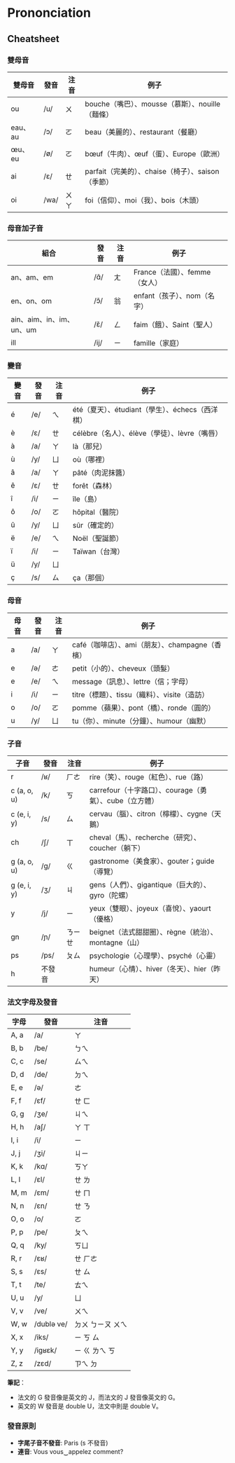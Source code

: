 # Prononciation

## Cheatsheet

### 雙母音

| 雙母音 | 發音 | 注音 | 例子 |
| --- | --- | --- | --- |
| ou  | /u/ | ㄨ | bouche（嘴巴）、mousse（慕斯）、nouille（麵條）|
| eau、au | /ɔ/ | ㄛ | beau（美麗的）、restaurant（餐廳）|
| œu、eu | /ø/ | ㄛ | bœuf（牛肉）、œuf（蛋）、Europe（歐洲）|
| ai  | /ɛ/ | ㄝ | parfait（完美的）、chaise（椅子）、saison（季節）|
| oi  | /wa/ | ㄨㄚ | foi（信仰）、moi（我）、bois（木頭）|

### 母音加子音

| 組合 | 發音 | 注音 | 例子 |
| --- | --- | --- | --- |
| an、am、em | /ɑ̃/ | ㄤ | France（法國）、femme（女人）|
| en、on、om | /ɔ̃/ | 翁 | enfant（孩子）、nom（名字）|
| ain、aim、in、im、un、um | /ɛ̃/ | ㄥ | faim（餓）、Saint（聖人）|
| ill | /ij/ | ㄧ | famille（家庭）|

### 變音

| 變音 | 發音 | 注音 | 例子 |
| --- | --- | --- | --- |
| é   | /e/ | ㄟ | été（夏天）、étudiant（學生）、échecs（西洋棋）|
| è   | /ɛ/ | ㄝ | célèbre（名人）、élève（學徒）、lèvre（嘴唇）|
| à   | /a/ | ㄚ | là（那兒）|
| ù   | /y/ | ㄩ | où（哪裡）|
| â   | /a/ | ㄚ | pâté（肉泥抹醬）|
| ê   | /ɛ/ | ㄝ | forêt（森林）|
| î   | /i/ | ㄧ | île（島）|
| ô   | /o/ | ㄛ | hôpital（醫院）|
| û   | /y/ | ㄩ | sûr（確定的）|
| ë   | /e/ | ㄟ | Noël（聖誕節）|
| ï   | /i/ | ㄧ | Taïwan（台灣）|
| ü   | /y/ | ㄩ | |
| ç   | /s/ | ㄙ | ça（那個）|

### 母音

| 母音 | 發音 | 注音 | 例子 |
| --- | --- | --- | --- |
| a   | /a/ | ㄚ | café（咖啡店）、ami（朋友）、champagne（香檳）|
| e   | /ə/ | ㄜ | petit（小的）、cheveux（頭髮）|
| e   | /e/ | ㄟ | message（訊息）、lettre（信；字母）|
| i   | /i/ | ㄧ | titre（標題）、tissu（織料）、visite（造訪）|
| o   | /o/ | ㄛ | pomme（蘋果）、pont（橋）、ronde（圓的）|
| u   | /y/ | ㄩ | tu（你）、minute（分鐘）、humour（幽默）|

### 子音

| 子音 | 發音 | 注音 | 例子 |
| --- | --- | --- | --- |
| r   | /ʁ/ | ㄏㄜ | rire（笑）、rouge（紅色）、rue（路）|
| c (a, o, u) | /k/ | ㄎ | carrefour（十字路口）、courage（勇氣）、cube（立方體）|
| c (e, i, y) | /s/ | ㄙ | cervau（腦）、citron（檸檬）、cygne（天鵝）|
| ch  | /ʃ/ | ㄒ | cheval（馬）、recherche（研究）、coucher（躺下）|
| g (a, o, u) | /g/ | ㄍ | gastronome（美食家）、gouter；guide（導覽）|
| g (e, i, y) | /ʒ/ | ㄐ | gens（人們）、gigantique（巨大的）、gyro（陀螺）|
| y   | /j/ | ㄧ | yeux（雙眼）、joyeux（喜悅）、yaourt（優格）|
| gn  | /ɲ/ | ㄋㄧㄝ | beignet（法式甜甜圈）、règne（統治）、montagne（山）|
| ps  | /ps/ | ㄆㄙ | psychologie（心理學）、psyché（心靈）|
| h   | 不發音 | | humeur（心情）、hiver（冬天）、hier（昨天）|

### 法文字母及發音

| 字母  | 發音  | 注音  |
| --- | --- | --- |
| A, a | /a/ | ㄚ |
| B, b | /be/ | ㄅㄟ |
| C, c | /se/ | ㄙㄟ |
| D, d | /de/ | ㄉㄟ |
| E, e | /ə/ | ㄜ |
| F, f | /ɛf/ | ㄝ ㄈ |
| G, g | /ʒe/ | ㄐㄟ |
| H, h | /aʃ/ | ㄚ ㄒ |
| I, i | /i/ | ㄧ |
| J, j | /ʒi/ | ㄐㄧ |
| K, k | /kɑ/ | ㄎㄚ |
| L, l | /ɛl/ | ㄝ ㄌ |
| M, m | /ɛm/ | ㄝ ㄇ |
| N, n | /ɛn/ | ㄝ ㄋ |
| O, o | /o/ | ㄛ |
| P, p | /pe/ | ㄆㄟ |
| Q, q | /ky/ | ㄎㄩ |
| R, r | /ɛʁ/ | ㄝ ㄏㄜ |
| S, s | /ɛs/ | ㄝ ㄙ |
| T, t | /te/ | ㄊㄟ |
| U, u | /y/ | ㄩ |
| V, v | /ve/ | ㄨㄟ |
| W, w | /dublə ve/ | ㄉㄨ ㄅㄧㄡ ㄨㄟ |
| X, x | /iks/ | ㄧ ㄎ ㄙ |
| Y, y | /igʁɛk/ | ㄧ ㄍ ㄌㄟ ㄎ |
| Z, z | /zɛd/ | ㄗㄟ ㄉ |

**筆記**：

- 法文的 G 發音像是英文的 J，而法文的 J 發音像英文的 G。
- 英文的 W 發音是 double U，法文中則是 double V。

### 發音原則

- **字尾子音不發音**: Paris (s 不發音)
- **連音**: Vous vous‿appelez comment?
